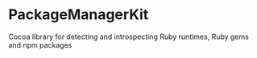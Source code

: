 # PackageManagerKit
Cocoa library for detecting and introspecting Ruby runtimes, Ruby gems and npm packages
